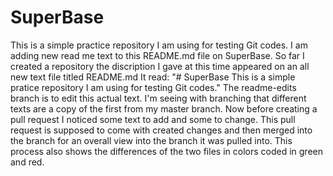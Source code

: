 # SuperBase
This is a simple practice repository I am using for testing Git codes.
I am adding new read me text to this README.md file on SuperBase.
So far I created a repository the discription I gave at this time appeared on an all new text file titled README.md
It read: "# SuperBase
This is a simple pratice repository I am using for testing Git codes."
The readme-edits branch is to edit this actual text.
I'm seeing with branching that different texts are a copy of the first from my master branch.
Now before creating a pull request I noticed some text to add and some to change.
This pull request is supposed to come with created changes and then merged into the branch for an overall view into the branch it was pulled into. This process also shows the differences of the two files in colors coded in green and red.
